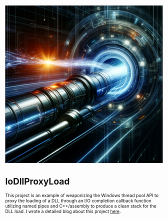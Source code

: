![pipe](img/pipe.webp)

# IoDllProxyLoad

 This project is an example of weaponizing the Windows thread pool API to proxy the loading of a DLL through an I/O completion callback function utilizing named pipes and C++/assembly to produce a clean stack for the DLL load. I wrote a detailed blog about this project [here](https://fin3ss3g0d.net/index.php/2024/03/18/weaponizing-windows-thread-pool-apis-proxying-dll-loads/).